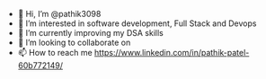 - 👋 Hi, I’m @pathik3098
- 👀 I’m interested in software development, Full Stack and Devops
- 🌱 I’m currently improving my DSA skills
- 💞️ I’m looking to collaborate on 
- 📫 How to reach me https://www.linkedin.com/in/pathik-patel-60b772149/

<!---
pathik3098/pathik3098 is a ✨ special ✨ repository because its `README.md` (this file) appears on your GitHub profile.
You can click the Preview link to take a look at your changes.
--->
